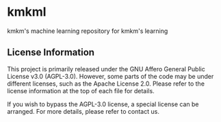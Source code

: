 # kmkml
kmkm's machine learning repository for kmkm's learning

## License Information
This project is primarily released under the GNU Affero General Public License v3.0 (AGPL-3.0). However, some parts of the code may be under different licenses, such as the Apache License 2.0. Please refer to the license information at the top of each file for details.

If you wish to bypass the AGPL-3.0 license, a special license can be arranged. For more details, please refer to contact us.
